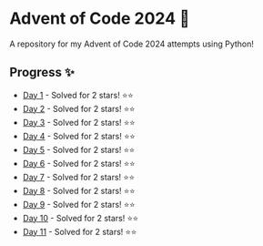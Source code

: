 # Advent of Code 2024 🎄

A repository for my Advent of Code 2024 attempts using Python!

## Progress ✨

* [Day 1](day1.py) - Solved for 2 stars! ⭐⭐
* [Day 2](day2.py) - Solved for 2 stars! ⭐⭐
* [Day 3](day3.py) - Solved for 2 stars! ⭐⭐
* [Day 4](day4.py) - Solved for 2 stars! ⭐⭐
* [Day 5](day5.py) - Solved for 2 stars! ⭐⭐
* [Day 6](day6.py) - Solved for 2 stars! ⭐⭐
* [Day 7](day7.py) - Solved for 2 stars! ⭐⭐
* [Day 8](day8.py) - Solved for 2 stars! ⭐⭐
* [Day 9](day9.py) - Solved for 2 stars! ⭐⭐
* [Day 10](day10.py) - Solved for 2 stars! ⭐⭐
* [Day 11](day11.py) - Solved for 2 stars! ⭐⭐